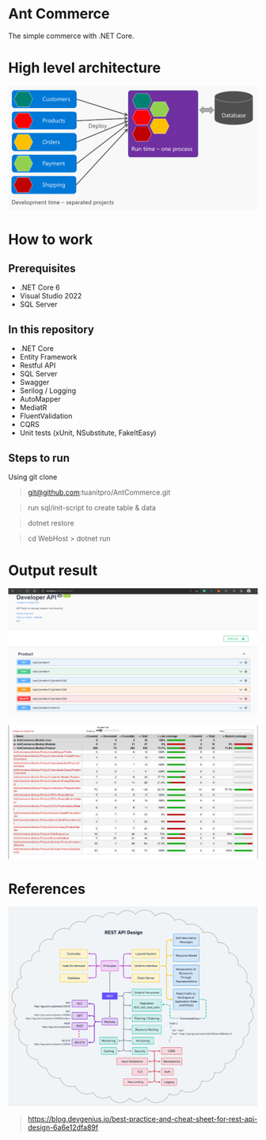 # Ant Commerce
The simple commerce with .NET Core.

# High level architecture

![Swagger UI](docs/images/modular-architecture.png)

# How to work

## Prerequisites
- .NET Core 6
- Visual Studio 2022
- SQL Server

## In this repository
- .NET Core
- Entity Framework
- Restful API
- SQL Server
- Swagger
- Serilog / Logging
- AutoMapper
- MediatR
- FluentValidation
- CQRS
- Unit tests (xUnit, NSubstitute, FakeItEasy)

## Steps to run
Using git clone

> git@github.com:tuanitpro/AntCommerce.git

> run sql/init-script to create table & data

> dotnet restore

> cd WebHost > dotnet run


# Output result

![Swagger UI](docs/images/Screenshot_4.png)


![Unit Test coverage](docs/images/Screenshot_5.png)


# References
![Rest Design](docs/images/rest-design.png)
> https://blog.devgenius.io/best-practice-and-cheat-sheet-for-rest-api-design-6a6e12dfa89f
